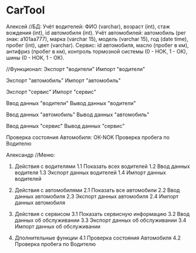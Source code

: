 # CarTool
Алексей
//БД:
Учёт водителей: ФИО (varchar), возраст (int), стаж вождения (int), id автомобиля (int).
Учёт автомобилей: автомобиль (рег знак: а101аа777), марка (varchar 15), модель (varchar 15), год (date time), пробег (int), цвет (varchar).
Сервис: id автомобиля, масло (пробег в км), антифриз (пробег в км), контроль тормозной системы (0 - НОК, 1 - ОК), шины (0 - НОК, 1 - ОК).

//Функционал:
Экспорт "водители"
Импорт "водители"

Экспорт "автомобиль"
Импорт "автомобиль"

Экспорт "сервис"
Импорт "сервис"

Ввод данных "водители"
Вывод данных "водители"

Ввод данных "автомобиль"
Вывод данных "автомобиль"

Ввод данных "сервис"
Вывод данных "сервис"

Проверка состояния Автомобиля: ОК-NOK
Проверка пробега по Водителю

Александр
//Меню:

1. Действия с водителями
  1.1 Показать всех водителей
  1.2 Ввод данных водителя
  1.3 Экспорт данных водителей
  1.4 Импорт данных водителей
  
2. Действия с автомобилями
  2.1 Показать все автомобили
  2.2 Ввод данных автомобиля
  2.3 Экспорт данных автомобиля
  2.4 Импорт данных автомобиля
  
3. Действия с сервисом
  3.1 Показать сервисную информацию
  3.2 Ввод данных об обслуживании
  3.3 Экспорт данных об обслуживании
  3.4 Импорт данных об обслуживании
  
4. Дполнительные функции
  4.1 Проверка состояния Автомобиля
  4.2 Проверка пробега по Водителю
